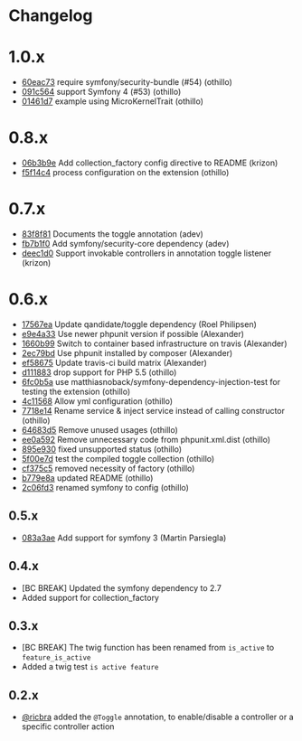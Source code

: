 # Changelog

# 1.0.x

* [60eac73](http://github.com/qandidate-labs/qandidate-toggle-bundle/commit/60eac73e97ab6bbcefd5f48761f66a4bb3e40414) require symfony/security-bundle (#54) (othillo)
* [091c564](http://github.com/qandidate-labs/qandidate-toggle-bundle/commit/091c5646874f434679ce9c05686482999fbd665d) support Symfony 4 (#53) (othillo)
* [01461d7](http://github.com/qandidate-labs/qandidate-toggle-bundle/commit/01461d7efb89234b0cf8034a15c7ca2d99048498) example using MicroKernelTrait (othillo)

# 0.8.x

* [06b3b9e](http://github.com/qandidate-labs/qandidate-toggle-bundle/commit/06b3b9e122b2b977a37e4917512be05601ed7603) Add collection_factory config directive to README (krizon)
* [f5f14c4](http://github.com/qandidate-labs/qandidate-toggle-bundle/commit/f5f14c4ca26c44dd6fcd082f120be3bfbce9323f) process configuration on the extension (othillo)

# 0.7.x

* [83f8f81](http://github.com/qandidate-labs/qandidate-toggle-bundle/commit/83f8f81de640e1122e789a88a81c8cd39f93d75b) Documents the toggle annotation (adev)
* [fb7b1f0](http://github.com/qandidate-labs/qandidate-toggle-bundle/commit/fb7b1f07e99f72ebd9a28c263efd1d992390a8bc) Add symfony/security-core dependency (adev)
* [deec1d0](http://github.com/qandidate-labs/qandidate-toggle-bundle/commit/deec1d053fdbf3963e567f3c3db02b9304587518) Support invokable controllers in annotation toggle listener (krizon)

# 0.6.x

* [17567ea](http://github.com/qandidate-labs/qandidate-toggle-bundle/commit/17567ea75dfe43d608c536b195af8cc1e189294c) Update qandidate/toggle dependency (Roel Philipsen)
* [e9e4a33](http://github.com/qandidate-labs/qandidate-toggle-bundle/commit/e9e4a33deb6411d6da20ab932cfd586e55a5ce70) Use newer phpunit version if possible (Alexander)
* [1660b99](http://github.com/qandidate-labs/qandidate-toggle-bundle/commit/1660b99b543e0094a2745ade6d9f72d0e5b1ba50) Switch to container based infrastructure on travis (Alexander)
* [2ec79bd](http://github.com/qandidate-labs/qandidate-toggle-bundle/commit/2ec79bda7df79c3dae0c34fa4998a55dc862a504) Use phpunit installed by composer (Alexander)
* [ef58675](http://github.com/qandidate-labs/qandidate-toggle-bundle/commit/ef58675f75aa767fecd5be35a0e75ff98cc992d4) Update travis-ci build matrix (Alexander)
* [d111883](http://github.com/qandidate-labs/qandidate-toggle-bundle/commit/d111883405622e1954a41e4dd23c727a97747d9f) drop support for PHP 5.5 (othillo)
* [6fc0b5a](http://github.com/qandidate-labs/qandidate-toggle-bundle/commit/6fc0b5a6f6cb76c9d56ac2f244d7f776bfe24912) use matthiasnoback/symfony-dependency-injection-test for testing the extension (othillo)
* [4c11568](http://github.com/qandidate-labs/qandidate-toggle-bundle/commit/4c11568c8fb261e143dae784c24bbad1b0c4391a) Allow yml configuration (othillo)
* [7718e14](http://github.com/qandidate-labs/qandidate-toggle-bundle/commit/7718e1443b9b758954d8913bf5ebc94498c906ff) Rename service & inject service instead of calling constructor (othillo)
* [64683d5](http://github.com/qandidate-labs/qandidate-toggle-bundle/commit/64683d5ede48eb81d53abea16997f5ed64965cd1) Remove unused usages (othillo)
* [ee0a592](http://github.com/qandidate-labs/qandidate-toggle-bundle/commit/ee0a59271426b833fb4cb5dafb310c22398449b0) Remove unnecessary code from phpunit.xml.dist (othillo)
* [895e930](http://github.com/qandidate-labs/qandidate-toggle-bundle/commit/895e93080d36da0463fdbd351e96f443ffd87c70) fixed unsupported status (othillo)
* [5f00e7d](http://github.com/qandidate-labs/qandidate-toggle-bundle/commit/5f00e7dce3394061e3b75506542c8a2767dfebdd) test the compiled toggle collection (othillo)
* [cf375c5](http://github.com/qandidate-labs/qandidate-toggle-bundle/commit/cf375c51a12daa07de13f61352fe2950ca0c5e81) removed necessity of factory (othillo)
* [b779e8a](http://github.com/qandidate-labs/qandidate-toggle-bundle/commit/b779e8a540485a5bfe203cc53b74b9754b21653c) updated README (othillo)
* [2c06fd3](http://github.com/qandidate-labs/qandidate-toggle-bundle/commit/2c06fd3129961d69414af34b9feeb275beff4584) renamed symfony to config (othillo)

## 0.5.x

* [083a3ae](http://github.com/qandidate-labs/qandidate-toggle-bundle/commit/083a3aeb1b07c59074d8de66b3cf89282e7b991c) Add support for symfony 3 (Martin Parsiegla)

## 0.4.x

- [BC BREAK] Updated the symfony dependency to 2.7
- Added support for collection_factory

## 0.3.x

- [BC BREAK] The twig function has been renamed from `is_active` to `feature_is_active`
- Added a twig test `is active feature`

## 0.2.x

- [@ricbra] added the `@Toggle` annotation, to enable/disable a controller or a specific controller action

[@ricbra]: https://github.com/ricbra
